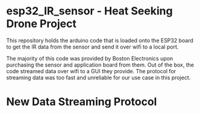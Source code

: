 # esp32_IR_sensor - Heat Seeking Drone Project

This repository holds the arduino code that is loaded onto the ESP32 board to get the IR data from the sensor and send it over wifi to a local port.

The majority of this code was provided by Boston Electronics upon purchasing the sensor and application board from them. Out of the box, the code streamed data over wifi to a GUI they provide. The protocol for streaming data was too fast and unreliable for our use case in this project.

# New Data Streaming Protocol
